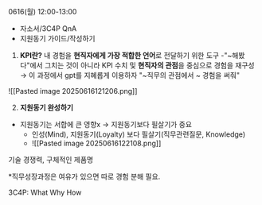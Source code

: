 0616(월) 12:00-13:00
- 자소서/3C4P QnA
- 지원동기 가이드/작성하기

1.  **KPI란?** 내 경험을 **현직자에게 가장 적합한 언어**로 전달하기 위한 도구 
  -"~해봤다"에서 그치는 것이 아니라 KPI 수치 및 **현직자의 관점**을 중심으로 경험을 재구성 → 이 과정에서 gpt를 지혜롭게 이용하자 "~직무의 관점에서 ~ 경험을 써줘"

![[Pasted image 20250616121206.png]]

2. **지원동기 완성하기**
 - 지원동기는 서합에 큰 영향x → 지원동기보다 필살기가 중요
   - 인성(Mind), 지원동기(Loyalty) 보다 필살기(직무관련질문, Knowledge)
   - ![[Pasted image 20250616122108.png]]

기술 경쟁력, 구체적인 제품명

*직무성장과정은 여유가 있으면 따로 경험 분해 필요. 


3C4P: What Why How

